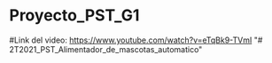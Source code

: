 # Proyecto_PST_G1
#Link del video: https://www.youtube.com/watch?v=eTqBk9-TVmI
"# 2T2021_PST_Alimentador_de_mascotas_automatico" 
